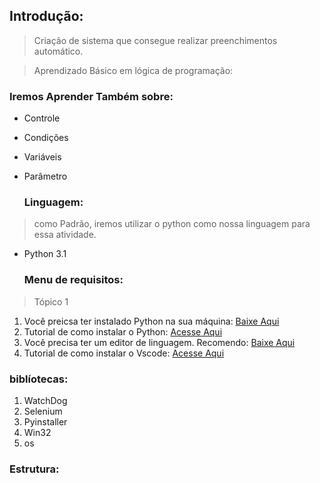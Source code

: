   ## Introdução:

> Criação de sistema que consegue realizar preenchimentos automático.


> Aprendizado Básico em lógica de programação:

  ### Iremos Aprender Também sobre:
+ Controle
+ Condições
+ Variáveis
+ Parâmetro


  ### Linguagem:

> como Padrão, iremos utilizar o python como nossa linguagem para essa atividade.
+ Python 3.1


  ### Menu de requisitos:

> Tópico 1
1) Você preicsa ter instalado Python na sua máquina: [Baixe Aqui](https://www.python.org/downloads/)
2) Tutorial de como instalar o Python: [Acesse Aqui](https://www.youtube.com/watch?v=KeDLsBmi3JA)
3) Você precisa ter um editor de linguagem. Recomendo: [Baixe Aqui](https://code.visualstudio.com/)
4) Tutorial de como instalar o Vscode: [Acesse Aqui](https://www.youtube.com/watch?v=_R6YslWRUFk)


  ### biblíotecas: 

1) WatchDog
2) Selenium
4) Pyinstaller
5) Win32
6) os

### Estrutura:

